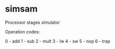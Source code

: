 simsam
======

Processor stages simulator


Operation codes:

0 - add
1 - sub
2 - mult
3 - lw
4 - sw
5 - nop
6 - trap
